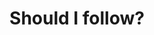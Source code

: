 ---
title: Should I follow?
emoji: 🧡
colorFrom: yellow
colorTo: green
sdk: streamlit
sdk_version: 1.5.0
app_file: app.py
pinned: false
---
